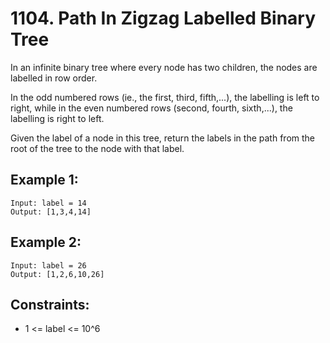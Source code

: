 # 1104. Path In Zigzag Labelled Binary Tree

In an infinite binary tree where every node has two children, the nodes are labelled in row order.

In the odd numbered rows (ie., the first, third, fifth,...), the labelling is left to right, while in the even numbered rows (second, fourth, sixth,...), the labelling is right to left.

Given the label of a node in this tree, return the labels in the path from the root of the tree to the node with that label.

## Example 1:

```
Input: label = 14
Output: [1,3,4,14]
```

## Example 2:

```
Input: label = 26
Output: [1,2,6,10,26]
```

## Constraints:

* 1 <= label <= 10^6
